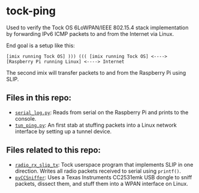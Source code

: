 # tock-ping
Used to verify the Tock OS 6LoWPAN/IEEE 802.15.4 stack implementation by forwarding IPv6 ICMP packets to and from the Internet via Linux.

End goal is a setup like this:

```
[imix running Tock OS] ))) ((( [imix running Tock OS] <----> [Raspberry Pi running Linux] <----> Internet
```

The second imix will transfer packets to and from the Raspberry Pi using SLIP.

## Files in this repo:
- [`serial_log.py`](https://github.com/mog96/tock-ping/blob/master/serial_log.py): Reads from serial on the Raspberry Pi and prints to the console.
- [`tun_ping.py`](https://github.com/mog96/tock-ping/blob/master/tun_ping.py): An first stab at stuffing packets into a Linux network interface by setting up a tunnel device.

## Files related to this repo:
- [`radio_rx_slip_tx`](https://github.com/mog96/tock/tree/mog-radio-slip/userland/examples/radio_rx_slip_tx): Tock userspace program that implements SLIP in one direction. Writes all radio packets received to serial using `printf()`.
- [`pyCCSniffer`](https://github.com/ptcrews/pyCCSniffer): Uses a Texas Instruments CC2531emk USB dongle to sniff packets, dissect them, and stuff them into a WPAN interface on Linux.
